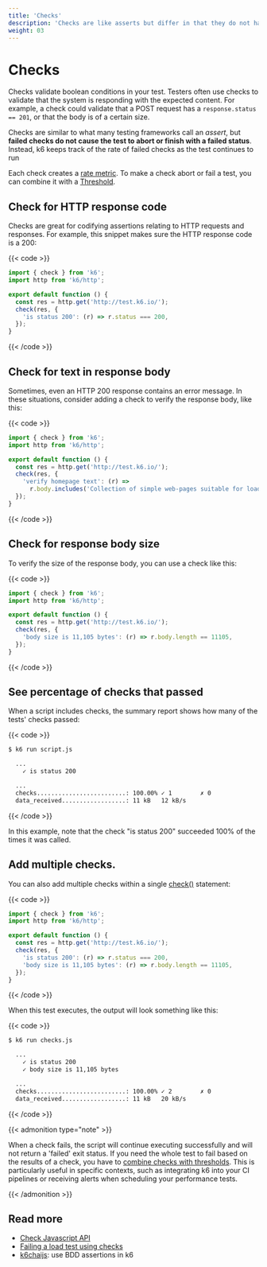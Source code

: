 ```yaml
---
title: 'Checks'
description: 'Checks are like asserts but differ in that they do not halt the execution, instead, they just store the result of the check, pass or fail, and let the script execution continue.'
weight: 03
---
```


# Checks

Checks validate boolean conditions in your test.
Testers often use checks to validate that the system is responding with the expected content.
For example, a check could validate that a POST request has a `response.status == 201`, or that the body is of a certain size.

Checks are similar to what many testing frameworks call an _assert_, but **failed checks do not cause the test to abort or finish with a failed status**.
Instead, k6 keeps track of the rate of failed checks as the test continues to run

Each check creates a [rate metric](https://grafana.com/docs/k6/<K6_VERSION>/using-k6/metrics).
To make a check abort or fail a test, you can combine it with a [Threshold](https://grafana.com/docs/k6/<K6_VERSION>/using-k6/thresholds).

## Check for HTTP response code

Checks are great for codifying assertions relating to HTTP requests and responses.
For example, this snippet makes sure the HTTP response code is a 200:

{{< code >}}

```javascript
import { check } from 'k6';
import http from 'k6/http';

export default function () {
  const res = http.get('http://test.k6.io/');
  check(res, {
    'is status 200': (r) => r.status === 200,
  });
}
```

{{< /code >}}

## Check for text in response body

Sometimes, even an HTTP 200 response contains an error message.
In these situations, consider adding a check to verify the response body, like this:

{{< code >}}

```javascript
import { check } from 'k6';
import http from 'k6/http';

export default function () {
  const res = http.get('http://test.k6.io/');
  check(res, {
    'verify homepage text': (r) =>
      r.body.includes('Collection of simple web-pages suitable for load testing'),
  });
}
```

{{< /code >}}

## Check for response body size

To verify the size of the response body, you can use a check like this:

{{< code >}}

```javascript
import { check } from 'k6';
import http from 'k6/http';

export default function () {
  const res = http.get('http://test.k6.io/');
  check(res, {
    'body size is 11,105 bytes': (r) => r.body.length == 11105,
  });
}
```

{{< /code >}}

## See percentage of checks that passed

When a script includes checks, the summary report shows how many of the tests' checks passed:

{{< code >}}

```bash
$ k6 run script.js

  ...
    ✓ is status 200

  ...
  checks.........................: 100.00% ✓ 1        ✗ 0
  data_received..................: 11 kB   12 kB/s
```

{{< /code >}}

In this example, note that the check "is status 200" succeeded 100% of the times it was called.

## Add multiple checks.

You can also add multiple checks within a single [check()](https://grafana.com/docs/k6/<K6_VERSION>/javascript-api/k6/check) statement:

{{< code >}}

```javascript
import { check } from 'k6';
import http from 'k6/http';

export default function () {
  const res = http.get('http://test.k6.io/');
  check(res, {
    'is status 200': (r) => r.status === 200,
    'body size is 11,105 bytes': (r) => r.body.length == 11105,
  });
}
```

{{< /code >}}

When this test executes, the output will look something like this:

{{< code >}}

```bash
$ k6 run checks.js

  ...
    ✓ is status 200
    ✓ body size is 11,105 bytes

  ...
  checks.........................: 100.00% ✓ 2        ✗ 0
  data_received..................: 11 kB   20 kB/s
```

{{< /code >}}

{{< admonition type="note" >}}

When a check fails, the script will continue executing successfully and will not return a 'failed' exit status.
If you need the whole test to fail based on the results of a check, you have to [combine checks with thresholds](https://grafana.com/docs/k6/<K6_VERSION>/using-k6/thresholds#fail-a-load-test-using-checks).
This is particularly useful in specific contexts, such as integrating k6 into your CI pipelines or receiving alerts when scheduling your performance tests.

{{< /admonition >}}

## Read more

- [Check Javascript API](https://grafana.com/docs/k6/<K6_VERSION>/javascript-api/k6/check)
- [Failing a load test using checks](https://grafana.com/docs/k6/<K6_VERSION>/using-k6/thresholds#fail-a-load-test-using-checks)
- [k6chaijs](https://grafana.com/docs/k6/<K6_VERSION>/javascript-api/jslib/k6chaijs): use BDD assertions in k6
